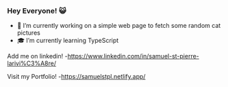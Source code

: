 ### Hey Everyone! :smiley_cat:
- :construction: I’m currently working on a simple web page to fetch some random cat pictures
- :mortar_board: I’m currently learning TypeScript

Add me on linkedin!
-https://www.linkedin.com/in/samuel-st-pierre-larivi%C3%A8re/

Visit my Portfolio!
-https://samuelstpl.netlify.app/
